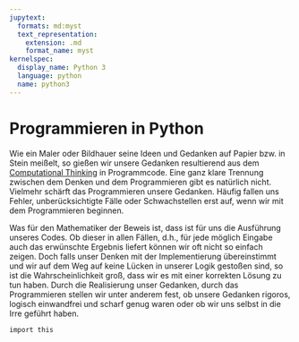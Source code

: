 ```yaml
---
jupytext:
  formats: md:myst
  text_representation:
    extension: .md
    format_name: myst
kernelspec:
  display_name: Python 3
  language: python
  name: python3
---
```


# Programmieren in Python

Wie ein Maler oder Bildhauer seine Ideen und Gedanken auf Papier bzw. in Stein meißelt, so gießen wir unsere Gedanken resultierend aus dem [Computational Thinking](sec-what-is-ct) in Programmcode.
Eine ganz klare Trennung zwischen dem Denken und dem Programmieren gibt es natürlich nicht.
Vielmehr schärft das Programmieren unsere Gedanken.
Häufig fallen uns Fehler, unberücksichtigte Fälle oder Schwachstellen erst auf, wenn wir mit dem Programmieren beginnen.

Was für den Mathematiker der Beweis ist, dass ist für uns die Ausführung unseres Codes.
Ob dieser in allen Fällen, d.h., für jede möglich Eingabe auch das erwünschte Ergebnis liefert können wir oft nicht so einfach zeigen.
Doch falls unser Denken mit der Implementierung übereinstimmt und wir auf dem Weg auf keine Lücken in unserer Logik gestoßen sind, so ist die Wahrscheinlichkeit groß, dass wir es mit einer korrekten Lösung zu tun haben.
Durch die Realisierung unser Gedanken, durch das Programmieren stellen wir unter anderem fest, ob unsere Gedanken rigoros, logisch einwandfrei und scharf genug waren oder ob wir uns selbst in die Irre geführt haben.

```{code-cell} python3
import this
```